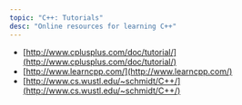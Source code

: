 ```yaml
---
topic: "C++: Tutorials"
desc: "Online resources for learning C++"
---
```


* [http://www.cplusplus.com/doc/tutorial/](http://www.cplusplus.com/doc/tutorial/)
* [http://www.learncpp.com/](http://www.learncpp.com/)
* [http://www.cs.wustl.edu/~schmidt/C++/](http://www.cs.wustl.edu/~schmidt/C++/)
